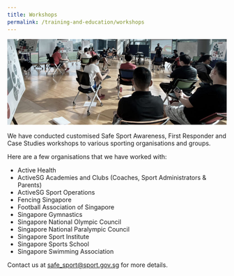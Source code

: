 ```yaml
---
title: Workshops
permalink: /training-and-education/workshops
---
```

![Alt text for image on Isomer site](/images/workshops.jpg)

We have conducted customised Safe Sport Awareness, First Responder and Case Studies workshops to various sporting organisations
and groups.

Here are a few organisations that we have worked with:
* Active Health
* ActiveSG Academies and Clubs (Coaches, Sport Administrators & Parents)
* ActiveSG Sport Operations 
* Fencing Singapore
* Football Association of Singapore
* Singapore Gymnastics
* Singapore National Olympic Council
* Singapore National Paralympic Council 
* Singapore Sport Institute
* Singapore Sports School
* Singapore Swimming Association

Contact us at safe_sport@sport.gov.sg for more details.